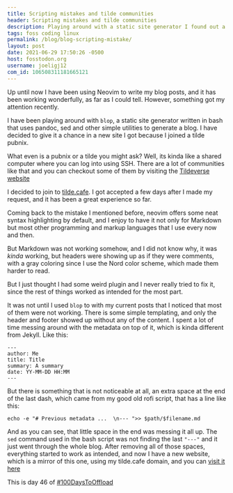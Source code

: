 ```yaml
---
title: Scripting mistakes and tilde communities
header: Scripting mistakes and tilde communities
description: Playing around with a static site generator I found out a mistake that messed up my Markdown experience, and I did not even noticed until now while trying to build a website on tilde.cafe!
tags: foss coding linux 
permalink: /blog/blog-scripting-mistake/ 
layout: post 
date: 2021-06-29 17:50:26 -0500
host: fosstodon.org 
username: joeligj12 
com_id: 106508311181665121
---
```


Up until now I have been using Neovim to write my blog posts, and it has been working wonderfully, as far as I could tell. However, something got my attention recently. 

I have been playing around with `blop`, a static site generator written in bash that uses pandoc, sed and other simple utilities to generate a blog. I have decided to give it a chance in a new site I got because I joined a tilde pubnix.

What even is a pubnix or a tilde you might ask? Well, its kinda like a shared computer where you can log into using SSH. There are a lot of communities like that and you can checkout some of them by visiting the [Tildeverse website](https://tildeverse.org)

I decided to join to [tilde.cafe](https://tilde.cafe). I got accepted a few days after I made my request, and it has been a great experience so far.

Coming back to the mistake I mentioned before, neovim offers some neat syntax highlighting by default, and I enjoy to have it not only for Markdown but most other programming and markup languages that I use every now and then.

But Markdown was not working somehow, and I did not know why, it was *kinda* working, but headers were showing up as if they were comments, with a gray coloring since I use the Nord color scheme, which made them harder to read.

But I just thought I had some weird plugin and I never really tried to fix it, since the rest of things worked as intended for the most part.

It was not until I used `blop` to with my current posts that I noticed that most of them were not working. There is some simple templating, and only the header and footer showed up without any of the content. I spent a lot of time messing around with the metadata on top of it, which is kinda  different from Jekyll. Like this:

```
---
author: Me
title: Title
summary: A summary
date: YY-MM-DD HH:MM
---
```

But there is something that is not noticeable at all, an extra space at the end of the last dash, which came from my good old rofi script, that has a line like this:

```
echo -e "# Previous metadata ...  \n--- ">> $path/$filename.md
```

And as you can see, that little space in the end was messing it all up. The `sed` command used in the bash script was not finding the last `"---"` and it just went through the whole blog. After removing all of those spaces, everything started to work as intended, and now I have a new website, which is a mirror of this one, using my tilde.cafe domain, and you can [visit it here](https://chrono.tilde.cafe)

This is day 46 of [#100DaysToOffload](https://100DaysToOffload.com)
